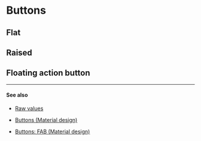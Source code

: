 # Buttons

## Flat

## Raised

## Floating action button

---

#### See also

- [Raw values](https://github.com/AoDevBlue/MaterialValues/blob/master/material-values/src/main/res-component/values/button.xml)

- [Buttons (Material design)](https://material.google.com/components/buttons.html)

- [Buttons: FAB (Material design)](https://material.google.com/components/buttons-floating-action-button.html)

